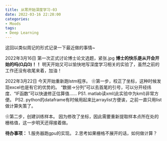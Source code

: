 ```yaml
---
title: 从零开始深度学习-03
date: 2022-03-16 22:28:00
categories:
- Moods
tags:
- Deep Learning
---
```


这回以类似周记的形式记录一下最近做的事情~
<!--more-->
2022年3月16日
第一次正式讨论博士论文选题，紧张.jpg
**博士的快乐是从开会开始的吗(ΩДΩ)！！**
明天开始又可以愉快地写深度学习相关的实验了，虽然之前的工作还没有收尾来着，加油！

2022年3月22日
今天开始重新跑lstm程序。
❀第一步，校正了坐标，这种时候发现excel也是有它的优势的。
“数据->分列”可以去首尾的引号，可以分开经纬度、“IF函数”可以快速修正估算值……
PS1. matlab读xml(此实验中为kml)非常方便。
PS2. python的dataframe有时候用起来比arraylist方便诶，之前一直只用list做计算失策了。

❀第二步，创建训练样本。
因为修改了坐标，因此需要重新提取样本点所在处的栅格值，这一步明天还得接着做。


**待办事项：**
1.服务器跑gpu的实现。
2.思考如果栅格不展开的话，如何做计算？
